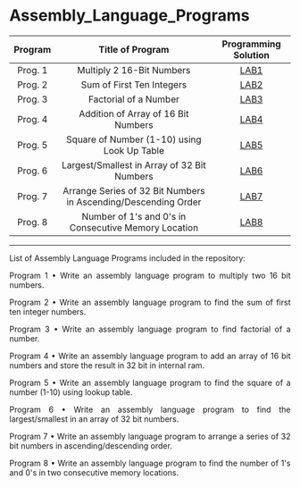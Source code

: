 # Assembly_Language_Programs

|    Program     |                       Title of Program                         |   Programming Solution   | 
| :------------: | :-------------------------------------------------------------:| :----------------------: | 
|    Prog. 1     |                   Multiply 2 16-Bit Numbers                    |       [LAB1][lab1]       |
|    Prog. 2     |                   Sum of First Ten Integers                    |       [LAB2][lab2]       | 
|    Prog. 3     |                     Factorial of a Number                      |       [LAB3][lab3]       |
|    Prog. 4     |              Addition of Array of 16 Bit Numbers               |       [LAB4][lab4]       | 
|    Prog. 5     |          Square of Number (1-10) using Look Up Table           |       [LAB5][lab5]       | 
|    Prog. 6     |          Largest/Smallest in Array of 32 Bit Numbers           |       [LAB6][lab6]       | 
|    Prog. 7     | Arrange Series of 32 Bit Numbers in Ascending/Descending Order |       [LAB7][lab7]       | 
|    Prog. 8     |       Number of 1's and 0's in Consecutive Memory Location     |       [LAB8][lab8]       | 

[lab1]: https://github.com/amit25bhalerao/Assembly-Language-Programming/tree/main/Program1/PROGRAM1.S
[lab2]: https://github.com/amit25bhalerao/Assembly-Language-Programming/tree/main/Program2/PROGRAM2.S
[lab3]: https://github.com/amit25bhalerao/Assembly-Language-Programming/tree/main/Program3/PROGRAM3.S
[lab4]: https://github.com/amit25bhalerao/Assembly-Language-Programming/tree/main/Program4/PROGRAM4.S
[lab5]: https://github.com/amit25bhalerao/Assembly-Language-Programming/tree/main/Program5/PROGRAM5.S
[lab6]: https://github.com/amit25bhalerao/Assembly-Language-Programming/tree/main/Program6/PROGRAM6.S
[lab7]: https://github.com/amit25bhalerao/Assembly-Language-Programming/tree/main/Program7/PROGRAM7.S
[lab8]: https://github.com/amit25bhalerao/Assembly-Language-Programming/tree/main/Program8/PROGRAM8.S

-----------------------------------------------------------------------------------------------------------------------------------------------------------------------
List of Assembly Language Programs included in the repository:

<p align="justify"> 
Program 1 •	Write an assembly language program to multiply two 16 bit numbers.
</p>

<p align="justify"> 
Program 2 •	Write an assembly language program to find the sum of first ten integer numbers.
</p>

<p align="justify"> 
Program 3 •	Write an assembly language program to find factorial of a number.
</p>

<p align="justify"> 
Program 4 •	Write an assembly language program to add an array of 16 bit numbers and store the result in 32 bit in internal ram.
</p>

<p align="justify"> 
Program 5 •	Write an assembly language program to find the square of a number (1-10) using lookup table.
</p>

<p align="justify"> 
Program 6 •	Write an assembly language program to find the largest/smallest in an array of 32 bit numbers.
</p>

<p align="justify"> 
Program 7 •	Write an assembly language program to arrange a series of 32 bit numbers in ascending/descending order.
</p>

<p align="justify"> 
Program 8
•	Write an assembly language program to find the number of 1's and 0's in two consecutive memory locations.
</p>
